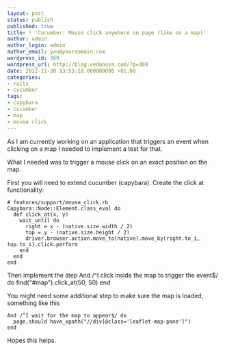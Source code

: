 ```yaml
---
layout: post
status: publish
published: true
title: ! 'Cucumber: Mouse click anywhere on page (like on a map)'
author: admin
author_login: admin
author_email: you@yourdomain.com
wordpress_id: 369
wordpress_url: http://blog.vedanova.com/?p=369
date: 2012-11-30 13:53:18.000000000 +01:00
categories:
- rails
- cucumber
tags:
- capybara
- cucumber
- map
- mouse click
---
```

As I am currently working on an application that triggers an event when clicking on a map I needed to implement a test for that.


What I needed was to trigger a mouse click on an exact position on the map.

First you will need to extend cucumber (capybara). Create the click at functionality:

    # features/support/mouse_click.rb
    Capybara::Node::Element.class_eval do
      def click_at(x, y)
        wait_until do
          right = x - (native.size.width / 2)
          top = y - (native.size.height / 2)
          driver.browser.action.move_to(native).move_by(right.to_i, top.to_i).click.perform
        end
      end
    end

Then implement the step
    And /^I click inside the map to trigger the event$/ do
      find("#map").click_at(50, 50)
    end

You might need some additional step to make sure the map is loaded, something like this

    And /^I wait for the map to appear$/ do
      page.should have_xpath("//div[@class='leaflet-map-pane']")
    end

Hopes this helps.
